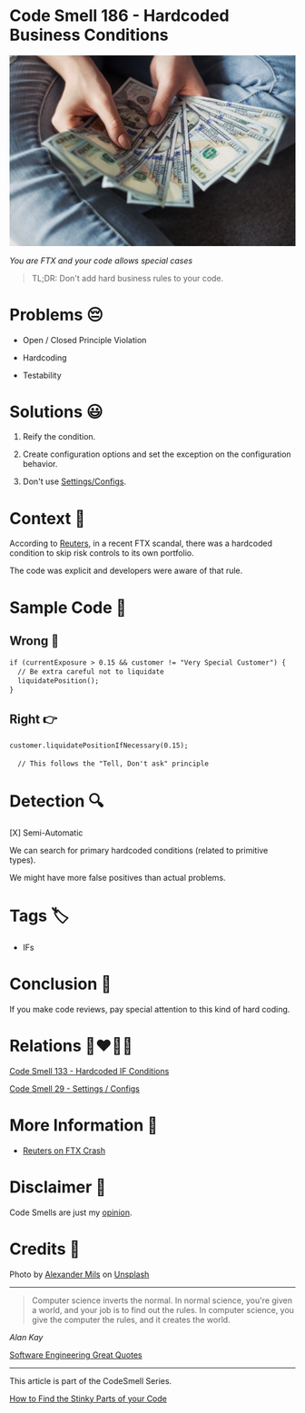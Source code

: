 # Code Smell 186 - Hardcoded Business Conditions
            
![Code Smell 186 - Hardcoded Business Conditions](Code%20Smell%20186%20-%20Hardcoded%20Business%20Conditions.jpg)

*You are FTX and your code allows special cases*

> TL;DR: Don't add hard business rules to your code.

# Problems 😔 

- Open / Closed Principle Violation

- Hardcoding

- Testability

# Solutions 😃

1. Reify the condition.

2. Create configuration options and set the exception on the configuration behavior.

3. Don't use [Settings/Configs](https://github.com/mcsee/Software-Design-Articles/tree/main/Articles/Code%20Smells/Code%20Smell%2029%20-%20Settings%20-%20Configs/readme.md).

# Context 💬

According to [Reuters](https://www.reuters.com/technology/how-secret-software-change-allowed-ftx-use-client-money-2022-12-13/), in a recent FTX scandal, there was a hardcoded condition to skip risk controls to its own portfolio.

The code was explicit and developers were aware of that rule.

# Sample Code 📖

## Wrong 🚫

<!-- [Gist Url](https://gist.github.com/mcsee/27cdd48bf20694b735f7d5914c086022) -->

```solidity
if (currentExposure > 0.15 && customer != "Very Special Customer") {
  // Be extra careful not to liquidate
  liquidatePosition();
}
```

## Right 👉

<!-- [Gist Url](https://gist.github.com/mcsee/d43ab068cbec6d361fb429fd2860f518) -->

```solidity
customer.liquidatePositionIfNecessary(0.15);
  
  // This follows the "Tell, Don't ask" principle
```

# Detection 🔍

[X] Semi-Automatic 

We can search for primary hardcoded conditions (related to primitive types).

We might have more false positives than actual problems. 

# Tags 🏷️

- IFs

# Conclusion 🏁

If you make code reviews, pay special attention to this kind of hard coding.

# Relations 👩‍❤️‍💋‍👨

[Code Smell 133 - Hardcoded IF Conditions](https://github.com/mcsee/Software-Design-Articles/tree/main/Articles/Code%20Smells/Code%20Smell%20133%20-%20Hardcoded%20IF%20Conditions/readme.md)

[Code Smell 29 - Settings / Configs](https://github.com/mcsee/Software-Design-Articles/tree/main/Articles/Code%20Smells/Code%20Smell%2029%20-%20Settings%20-%20Configs/readme.md)

# More Information 📕

- [Reuters on FTX Crash](https://www.reuters.com/technology/how-secret-software-change-allowed-ftx-use-client-money-2022-12-13/)

# Disclaimer 📘

Code Smells are just my [opinion](https://github.com/mcsee/Software-Design-Articles/tree/main/Articles/Blogging/I%20Wrote%20More%20than%2090%20Articles%20on%202021%20Here%20is%20What%20I%20Learned/readme.md).

# Credits 🙏

Photo by [Alexander Mils](https://unsplash.com/@alexandermils) on [Unsplash](https://unsplash.com/s/photos/steal-money)  
  
* * *
> Computer science inverts the normal. In normal science, you're given a world, and your job is to find out the rules. In computer science, you give the computer the rules, and it creates the world.

_Alan Kay_
 
[Software Engineering Great Quotes](https://github.com/mcsee/Software-Design-Articles/tree/main/Articles/Quotes/Software%20Engineering%20Great%20Quotes/readme.md)

* * *

This article is part of the CodeSmell Series.

[How to Find the Stinky Parts of your Code](https://github.com/mcsee/Software-Design-Articles/tree/main/Articles/Code%20Smells/How%20to%20Find%20the%20Stinky%20parts%20of%20your%20Code/readme.md)